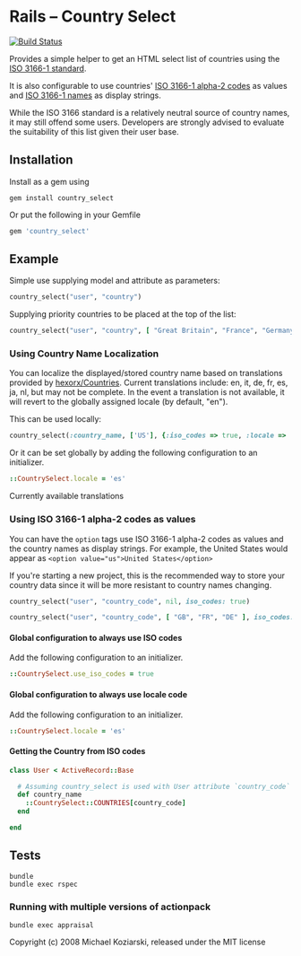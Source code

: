 # Rails – Country Select
[![Build Status](https://travis-ci.org/stefanpenner/country_select.png?branch=master)](https://travis-ci.org/stefanpenner/country_select)

Provides a simple helper to get an HTML select list of countries using the
[ISO 3166-1 standard](https://en.wikipedia.org/wiki/ISO_3166-1).

It is also configurable to use countries'
[ISO 3166-1 alpha-2 codes](https://en.wikipedia.org/wiki/ISO_3166-1_alpha-2)
as values and
[ISO 3166-1 names](https://en.wikipedia.org/wiki/ISO_3166-1)
as display strings.

While the ISO 3166 standard is a relatively neutral source of country
names, it may still offend some users. Developers are strongly advised
to evaluate the suitability of this list given their user base.

## Installation

Install as a gem using

```shell
gem install country_select
```
Or put the following in your Gemfile

```ruby
gem 'country_select'
```

## Example

Simple use supplying model and attribute as parameters:

```ruby
country_select("user", "country")
```

Supplying priority countries to be placed at the top of the list:

```ruby
country_select("user", "country", [ "Great Britain", "France", "Germany" ])
```

### Using Country Name Localization
You can localize the displayed/stored country name based on translations
provided by [hexorx/Countries](https://github.com/hexorx/countries). 
Current translations include:
en, it, de, fr, es, ja, nl, but may not be complete. In the event a translation is 
not available, it will revert to the globally assigned locale (by default, "en").

This can be used locally:
```ruby
country_select(:country_name, ['US'], {:iso_codes => true, :locale => 'es'}) 
```
Or it can be set globally by adding the following configuration to an initializer.
```ruby
::CountrySelect.locale = 'es'
```
Currently available translations 
### Using ISO 3166-1 alpha-2 codes as values
You can have the `option` tags use ISO 3166-1 alpha-2 codes as values
and the country names as display strings. For example, the United States
would appear as `<option value="us">United States</option>`

If you're starting a new project, this is the recommended way to store
your country data since it will be more resistant to country names
changing.

```ruby
country_select("user", "country_code", nil, iso_codes: true)
```

```ruby
country_select("user", "country_code", [ "GB", "FR", "DE" ], iso_codes: true)
```

#### Global configuration to always use ISO codes
Add the following configuration to an initializer.

```ruby
::CountrySelect.use_iso_codes = true
```

#### Global configuration to always use locale code
Add the following configuration to an initializer.

```ruby
::CountrySelect.locale = 'es'
```

#### Getting the Country from ISO codes

```ruby
class User < ActiveRecord::Base

  # Assuming country_select is used with User attribute `country_code`
  def country_name
    ::CountrySelect::COUNTRIES[country_code]
  end

end
```

## Tests

```shell
bundle
bundle exec rspec
```

### Running with multiple versions of actionpack

```shell
bundle exec appraisal
```

Copyright (c) 2008 Michael Koziarski, released under the MIT license
